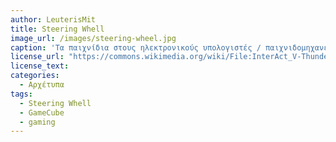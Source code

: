 ```yaml
---
author: LeuterisMit
title: Steering Whell
image_url: /images/steering-wheel.jpg
caption: 'Τα παιχνίδια στους ηλεκτρονικούς υπολογιστές / παιχνιδομηχανές μας έχουν δημιουργήσει την αναγκή για την κατασκευή πολλών συσκεύυών αλληλεπίδρασης ανθρώπου με υπολογιστή. Έχουν κατασκευαστεί αρκετοι τύποι από χειριστήρια για να χρησιμοποιούνται από παιχνίδια. Ενας τύπος από αυτά είναι τα χειριστήρια τύπου τιμονιού που στην πλειονότητα τους συνοδεύονται και από αντίστοιχη πεταλιέρα παρόμοια με αυτήν που υπάρχει στα πραγματικά οχήματα. Τα εν λόγω χειριστήρια χρησιμοποιούνται από τους παίκτες σε παιχνίδια που προσομοιώνουν την οδήγηση των αυτοκινήτων. Στην εικόνα το χειριστήριο InterAct V-Thunder Racing Wheel για το GameCube.'
license_url: "https://commons.wikimedia.org/wiki/File:InterAct_V-Thunder_Racing_Wheel_for_GameCube.JPG"
license_text:  
categories:
  - Αρχέτυπα
tags:
  - Steering Whell
  - GameCube
  - gaming
---
```


